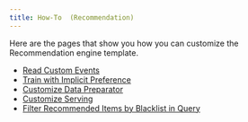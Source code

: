 ```yaml
---
title: How-To  (Recommendation)
---
```


<!--
Licensed to the Apache Software Foundation (ASF) under one or more
contributor license agreements.  See the NOTICE file distributed with
this work for additional information regarding copyright ownership.
The ASF licenses this file to You under the Apache License, Version 2.0
(the "License"); you may not use this file except in compliance with
the License.  You may obtain a copy of the License at

    http://www.apache.org/licenses/LICENSE-2.0

Unless required by applicable law or agreed to in writing, software
distributed under the License is distributed on an "AS IS" BASIS,
WITHOUT WARRANTIES OR CONDITIONS OF ANY KIND, either express or implied.
See the License for the specific language governing permissions and
limitations under the License.
-->

Here are the pages that show you how you can customize the Recommendation engine template.

- [Read Custom Events](/templates/recommendation/reading-custom-events/)
- [Train with Implicit Preference](/templates/recommendation/training-with-implicit-preference/)
- [Customize Data Preparator](/templates/recommendation/customize-data-prep/)
- [Customize Serving](/templates/recommendation/customize-serving/)
- [Filter Recommended Items by Blacklist in Query](/templates/recommendation/blacklist-items/)

